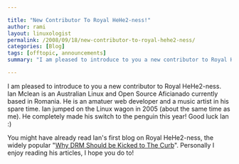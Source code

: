 ```yaml
---

title: "New Contributor To Royal HeHe2-ness!"
author: rami
layout: linuxologist
permalink: /2008/09/18/new-contributor-to-royal-hehe2-ness/
categories: [Blog]
tags: [offtopic, announcements]
summary: "I am pleased to introduce to you a new contributor to Royal HeHe2-ness. Ian Mclean is an Australian Linux and Open Source Aficianado currently based in Romania. He is an amatuer web developer and a music artist in his spare time. Ian jumped on the Linux wagon in 2005 (about the same time as me). He completely made his switch to the penguin this year! Good luck Ian :)"

---
```


I am pleased to introduce to you a new contributor to Royal HeHe2-ness. Ian Mclean is an Australian Linux and Open Source Aficianado currently based in Romania. He is an amatuer web developer and a music artist in his spare time. Ian jumped on the Linux wagon in 2005 (about the same time as me). He completely made his switch to the penguin this year! Good luck Ian :)

You might have already read Ian's first blog on Royal HeHe2-ness, the widely popular "[Why DRM Should be Kicked to The Curb](/2008/10/01/why-its-time-to-kick-drm-to-the-curb)". Personally I enjoy reading his articles, I hope you do to!
